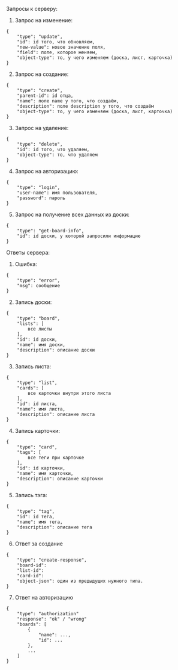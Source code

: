 Запросы к серверу:
1. Запрос на изменение:
```
{
    "type": "update",
    "id": id того, что обновляем,
    "new-value": новое значение поля,
    "field": поле, которое меняем,
    "object-type": то, у чего изменяем (доска, лист, карточка)
}
```
2. Запрос на создание:
```
{
    "type": "create",
    "parent-id": id отца,
    "name": поле name у того, что создаём,
    "description": поле description у того, что создаём
    "object-type": то, у чего изменяем (доска, лист, карточка)
}
```
3. Запрос на удаление:
```
{
    "type": "delete",
    "id": id того, что удаляем,
    "object-type": то, что удаляем
}
```
4. Запрос на авторизацию:
```
{
    "type": "login",
    "user-name": имя пользователя,
    "password": пароль
}
```
5. Запрос на получение всех данных из доски:
```
{
    "type": "get-board-info",
    "id": id доски, у которой запросили информацию
}
```


Ответы сервера:
1. Ошибка:
```
{
    "type": "error",
    "msg": сообщение
}
```
2. Запись доски:
```
{
    "type": "board",
    "lists": [
        все листы
    ],
    "id": id доски,
    "name": имя доски,
    "description": описание доски
}
```
3. Запись листа:
```
{
    "type": "list",
    "cards": [
        все карточки внутри этого листа
    ],
    "id": id листа,
    "name": имя листа,
    "description": описание листа
}
```
4. Запись карточки:
```
{
    "type": "card",
    "tags": [
        все теги при карточке
    ],
    "id": id карточки,
    "name": имя карточки,
    "description": описание карточки
}
```
5. Запись тэга:
```
{
    "type": "tag",
    "id": id тега,
    "name": имя тега,
    "description": описание тега
}
```
6. Ответ за создание
```
{
    "type": "create-response",
    "board-id": 
    "list-id":
    "card-id":
    "object-json": один из предыдущих нужного типа.
}
```
7. Ответ на авторизацию
```
{
    "type": "authorization"
    "response": "ok" / "wrong"
    "boards": [
        {
            "name": ...,
            "id": ...
        },
        ...
    ]
}